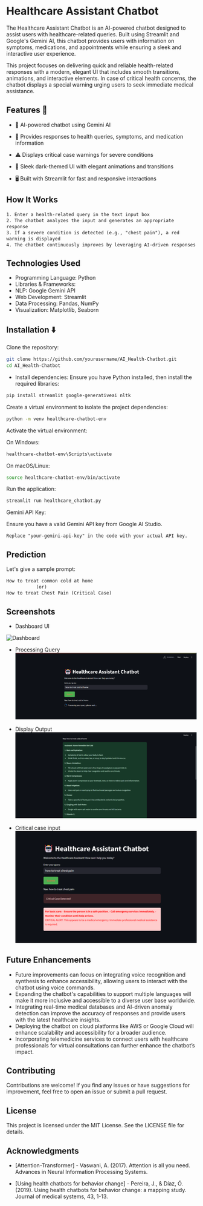 
# Healthcare Assistant Chatbot 
The Healthcare Assistant Chatbot is an AI-powered chatbot designed to assist users with healthcare-related queries. Built using Streamlit and Google's Gemini AI, this chatbot provides users with information on symptoms, medications, and appointments while ensuring a sleek and interactive user experience.

This project focuses on delivering quick and reliable health-related responses with a modern, elegant UI that includes smooth transitions, animations, and interactive elements. In case of critical health concerns, the chatbot displays a special warning urging users to seek immediate medical assistance.

## Features 🚀

 - 🤖 AI-powered chatbot using Gemini AI

 - 🏥 Provides responses to health queries, symptoms, and medication information

 - ⚠️ Displays critical case warnings for severe conditions

 - 🎨 Sleek dark-themed UI with elegant animations and transitions

 - 🖥️ Built with Streamlit for fast and responsive interactions

## How It Works

    1. Enter a health-related query in the text input box
    2. The chatbot analyzes the input and generates an appropriate response
    3. If a severe condition is detected (e.g., "chest pain"), a red warning is displayed
    4. The chatbot continuously improves by leveraging AI-driven responses
## Technologies Used
 - 	Programming Language: Python
 - Libraries & Frameworks:
 - 	NLP: Google Gemini API
 - 	Web Development: Streamlit
 - 	Data Processing: Pandas, NumPy
 - 	Visualization: Matplotlib, Seaborn

## Installation ⬇️

Clone the repository:
```bash 
git clone https://github.com/yourusername/AI_Health-Chatbot.git
cd AI_Health-Chatbot
```
 - Install dependencies:
Ensure you have Python installed, then install the required libraries:
```bash
pip install streamlit google-generativeai nltk
```
Create a virtual environment to isolate the project dependencies:
```bash
python -m venv healthcare-chatbot-env
```
Activate the virtual environment:

On Windows:
```bash 
healthcare-chatbot-env\Scripts\activate
```
On macOS/Linux:
```bash 
source healthcare-chatbot-env/bin/activate
```

Run the application:

```bash     
streamlit run healthcare_chatbot.py
```

Gemini API Key:

Ensure you have a valid Gemini API key from Google AI Studio.

    Replace "your-gemini-api-key" in the code with your actual API key.
    
## Prediction
Let's give a sample prompt:
    
    How to treat common cold at home 
               (or) 
    How to treat Chest Pain (Critical Case)
## Screenshots
- Dashboard UI

![Dashboard](/https://github.com/SankethSingh/AI_Health-Chatbot/blob/master/dashboard-bot.png?raw=true)

- Processing Query
![Processing Query](https://github.com/SankethSingh/AI_Health-Chatbot/blob/master/query-bot.png?raw=true)

- Display Output
![Output](https://github.com/SankethSingh/AI_Health-Chatbot/blob/master/result-bot.png?raw=true)

- Critical case input
![Critical-input](https://github.com/SankethSingh/AI_Health-Chatbot/blob/master/critical-input.png?raw=true)


## Future Enhancements
 - Future improvements can focus on integrating voice recognition and synthesis to enhance accessibility, allowing users to interact with the chatbot using voice commands.
- Expanding the chatbot's capabilities to support multiple languages will make it more inclusive and accessible to a diverse user base worldwide.
- Integrating real-time medical databases and AI-driven anomaly detection can improve the accuracy of responses and provide users with the latest healthcare insights.
- Deploying the chatbot on cloud platforms like AWS or Google Cloud will enhance scalability and accessibility for a broader audience.
- Incorporating telemedicine services to connect users with healthcare professionals for virtual consultations can further enhance the chatbot’s impact.

## Contributing
Contributions are welcome! If you find any issues or have suggestions for improvement, feel free to open an issue or submit a pull request.

## License
This project is licensed under the MIT License. See the LICENSE file for details.

## Acknowledgments
 - [Attention-Transformer] - Vaswani, A. (2017). Attention is all you need. Advances in Neural Information Processing Systems.

 - [Using health chatbots for behavior change] - Pereira, J., & Díaz, Ó. (2019). Using health chatbots for behavior change: a mapping study. Journal of medical systems, 43, 1-13.
